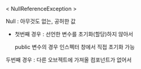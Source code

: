 < NullReferenceException >

Null : 아무것도 없는, 공허한 값

- 첫번째 경우 : 선언한 변수를 초기화(할당)하지 않아서
    
    public 변수의 경우 인스펙터 창에서 직접 초기화 가능
    

두번째 경우 : 다른 오브젝트에 가져올 컴포넌트가 없어서
